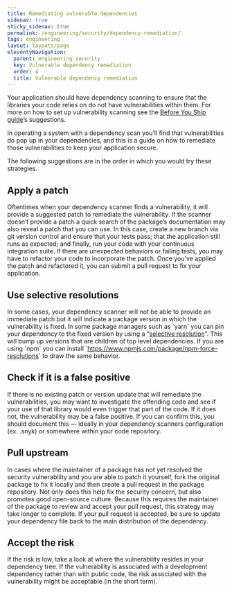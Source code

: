 ```yaml
---
title: Remediating vulnerable dependencies
sidenav: true
sticky_sidenav: true
permalink: /engineering/security/dependency-remediation/
tags: engineering
layout: layouts/page
eleventyNavigation: 
  parent: engineering_security
  key: Vulnerable dependency remediation
  order: 4
  title: Vulnerable dependency remediation
---
```


Your application should have dependency scanning to ensure that the
libraries your code relies on do not have vulnerabilities within them.
For more on how to set up vulnerability scanning see the
[Before You Ship
guide](https://before-you-ship.18f.gov/security/static-analysis/#dependency-analysis)’s
suggestions.

In operating a system with a dependency scan you’ll find that
vulnerabilities do pop up in your dependencies, and this is a guide on
how to remediate those vulnerabilities to keep your application secure.

The following suggestions are in the order in which you would try these
strategies.

## Apply a patch

Oftentimes when your dependency scanner finds a vulnerability, it will
provide a suggested patch to remediate the vulnerability. If the scanner
doesn’t provide a patch a quick search of the package’s documentation
may also reveal a patch that you can use. In this case, create a new
branch via git version control and ensure that your tests pass; that the
application still runs as expected; and finally, run your code with your
continuous integration suite. If there are unexpected behaviors or
failing tests, you may have to refactor your code to incorporate the
patch. Once you’ve applied the patch and refactored it, you can submit a
pull request to fix your application.

## Use selective resolutions

In some cases, your dependency scanner will not be able to provide an
immediate patch but it will indicate a package version in which the
vulnerability is fixed. In some package managers such as \`yarn\` you
can pin your dependency to the fixed version by using a
“[selective
resolution](https://classic.yarnpkg.com/en/docs/selective-version-resolutions/)”.
This will bump up versions that are children of top level dependencies.
If you are using \`npm\` you can install
\`[<span class="underline">https://www.npmjs.com/package/npm-force-resolutions</span>](https://www.npmjs.com/package/npm-force-resolutions)\`
to draw the same behavior.

## Check if it is a false positive

If there is no existing patch or version update that will remediate the
vulnerabilities, you may want to investigate the offending code and see
if your use of that library would even trigger that part of the code. If
it does not, the vulnerability may be a false positive. If you can
confirm this, you should document this — ideally in your dependency
scanners configuration (ex. .snyk) or somewhere within your code
repository.

## Pull upstream

In cases where the maintainer of a package has not yet resolved the
security vulnerability and you are able to patch it yourself, fork the
original package to fix it locally and then create a pull request in the
package repository. Not only does this help fix the security concern,
but also promotes good open-source culture. Because this requires the
maintainer of the package to review and accept your pull request, this
strategy may take longer to complete. If your pull request is accepted,
be sure to update your dependency file back to the main distribution of
the dependency.

## Accept the risk

If the risk is low, take a look at where the vulnerability resides in
your dependency tree. If the vulnerability is associated with a
development dependency rather than with public code, the risk associated
with the vulnerability might be acceptable (in the short term).
